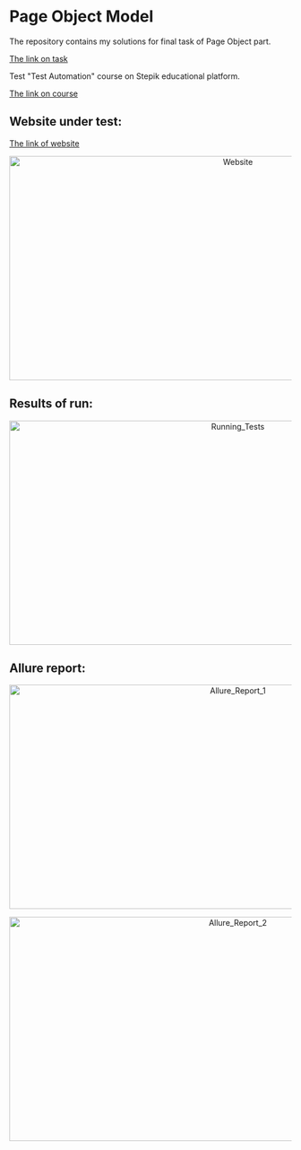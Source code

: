 # Page Object Model 
The repository contains my solutions for final task of Page Object part.

[The link on task](https://stepik.org/lesson/201964/step/14?unit=176022)

Test "Test Automation" course on Stepik educational platform.

[The link on course](https://stepik.org/course/575/info)


## Website under test:
[The link of website](http://selenium1py.pythonanywhere.com/en-gb/)


<p align="center">
    <img src="https://raw.githubusercontent.com/orlovsky-maya/Page_Object_Model_Test_Automation/main/Images/Website.png" alt="Website" height="400" width="800">

</p>


## Results of run:

<p align="center">
    <img src="https://raw.githubusercontent.com/orlovsky-maya/Page_Object_Model_Test_Automation/main/Images/Running_Tests.png" 
alt="Running_Tests" height="400" width="800">

</p>

## Allure report:

<p align="center">
    <img src="https://raw.githubusercontent.com/orlovsky-maya/Page_Object_Model_Test_Automation/main/Images/Allure_Report_1.png" 
alt="Allure_Report_1" height="400" width="800">

</p>

<p align="center">
    <img src="https://raw.githubusercontent.com/orlovsky-maya/Page_Object_Model_Test_Automation/main/Images/Allure_report_2.png" 
alt="Allure_Report_2" height="400" width="800">

</p>


